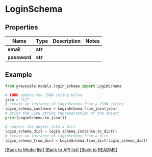 # LoginSchema


## Properties

Name | Type | Description | Notes
------------ | ------------- | ------------- | -------------
**email** | **str** |  | 
**password** | **str** |  | 

## Example

```python
from gravscale.models.login_schema import LoginSchema

# TODO update the JSON string below
json = "{}"
# create an instance of LoginSchema from a JSON string
login_schema_instance = LoginSchema.from_json(json)
# print the JSON string representation of the object
print(LoginSchema.to_json())

# convert the object into a dict
login_schema_dict = login_schema_instance.to_dict()
# create an instance of LoginSchema from a dict
login_schema_from_dict = LoginSchema.from_dict(login_schema_dict)
```
[[Back to Model list]](../README.md#documentation-for-models) [[Back to API list]](../README.md#documentation-for-api-endpoints) [[Back to README]](../README.md)



